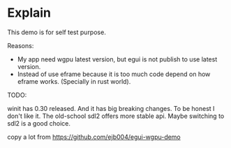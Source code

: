 # Explain

This demo is for self test purpose. 

Reasons:

* My app need wgpu latest version, but egui is not publish to use latest version.
* Instead of use eframe because it is too much code depend on how eframe works. (Specially in rust world).

TODO:

winit has 0.30 released. And it has big breaking changes. To be honest I don't like it.
The old-school sdl2 offers more stable api. Maybe switching to sdl2 is a good choice.


copy a lot from
https://github.com/ejb004/egui-wgpu-demo